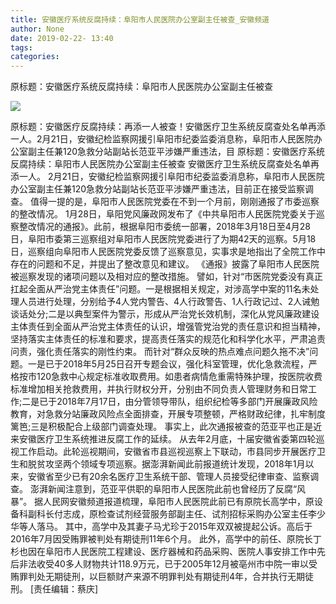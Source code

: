 ```yaml
---
title: 安徽医疗系统反腐持续：阜阳市人民医院办公室副主任被查_安徽频道
author: None
date: 2019-02-22- 13:40
tags: 
categories: 
---
```

原标题：安徽医疗系统反腐持续：阜阳市人民医院办公室副主任被查
<!-- more -->
                
<img align="center" border="0" src="http://p2.ifengimg.com/a/2016/0810/204c433878d5cf9size1_w16_h16.png" />
                
            
原标题：安徽医疗反腐持续：再添一人被查！安徽医疗卫生系统反腐查处名单再添一人。2月21日，安徽纪检监察网援引阜阳市纪委监委消息称，阜阳市人民医院办公室副主任兼120急救分站副站长范亚平涉嫌严重违法，目
原标题：安徽医疗系统反腐持续：阜阳市人民医院办公室副主任被查
安徽医疗卫生系统反腐查处名单再添一人。
2月21日，安徽纪检监察网援引阜阳市纪委监委消息称，阜阳市人民医院办公室副主任兼120急救分站副站长范亚平涉嫌严重违法，目前正在接受监察调查。
值得一提的是，阜阳市人民医院党委在不到一个月前，刚刚通报了市委巡察的整改情况。
1月28日，阜阳党风廉政网发布了《中共阜阳市人民医院党委关于巡察整改情况的通报》。此前，根据阜阳市委统一部署，2018年3月18日至4月28日，阜阳市委第三巡察组对阜阳市人民医院党委进行了为期42天的巡察。5月18日，巡察组向阜阳市人民医院党委反馈了巡察意见，实事求是地指出了全院工作中存在的问题和不足，并提出了整改意见和建议。
《通报》披露了阜阳市人民医院被巡察发现的诸项问题以及相对应的整改措施。
譬如，针对“市医院党委没有真正扛起全面从严治党主体责任”问题。一是根据相关规定，对涉高学中案的11名未处理人员进行处理，分别给予4人党内警告、4人行政警告、1人行政记过、2人诫勉谈话处分;二是以典型案件为警示，形成从严治党长效机制，深化从党风廉政建设主体责任到全面从严治党主体责任的认识，增强管党治党的责任意识和担当精神，坚持落实主体责任的标准和要求，提高责任落实的规范化和科学化水平，严肃追责问责，强化责任落实的刚性约束。
而针对“群众反映的热点难点问题久拖不决”问题。一是已于2018年5月25日召开专题会议，强化科室管理，优化急救流程，严格按市120急救中心规定标准收取费用。如患者病情危重需特殊护理，按医院收费标准增加相关抢救费用，并执行财权分开，分别由不同负责人管理财务和日常工作;二是已于2018年7月17日，由分管领导带队，组织纪检等多部门开展廉政风险教育，对急救分站廉政风险点全面排查，开展专项整顿，严格财政纪律，扎牢制度篱笆;三是积极配合上级部门调查处理。
事实上，此次通报被查的范亚平也正是近来安徽医疗卫生系统推进反腐工作的延续。
从去年2月底，十届安徽省委第四轮巡视工作启动。此轮巡视期间，安徽省市县巡视巡察上下联动，市县同步开展医疗卫生和脱贫攻坚两个领域专项巡察。据澎湃新闻此前报道统计发现，2018年1月以来，安徽省至少已有20余名医疗卫生系统干部、管理人员接受纪律审查、监察调查。
澎湃新闻注意到，范亚平供职的阜阳市人民医院此前也曾经历了反腐“风暴”。
据人民网安徽频道报道梳理，阜阳市人民医院此前已有原院长高学中，原设备科副科长付志成，原检查试剂经营服务部副主任、试剂招标采购办公室主任李少华等人落马。
其中，高学中及其妻子马尤珍于2015年双双被提起公诉。高后于2016年7月因受贿罪被判处有期徒刑11年6个月。
此外，高学中的前任、原院长丁杉也因在阜阳市人民医院工程建设、医疗器械和药品采购、医院人事安排工作中先后非法收受40多人财物共计118.9万元，已于2005年12月被亳州市中院一审以受贿罪判处无期徒刑，以巨额财产来源不明罪判处有期徒刑4年，合并执行无期徒刑。
[责任编辑：蔡庆]
            
